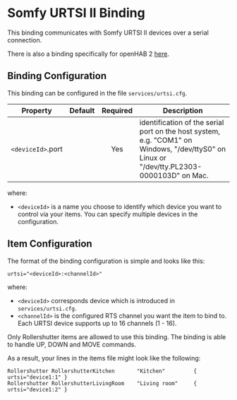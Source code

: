 # Somfy URTSI II Binding

This binding communicates with Somfy URTSI II devices over a serial connection.

There is also a binding specifically for openHAB 2 [here](https://www.openhab.org/addons/bindings/urtsi/).

## Binding Configuration

This binding can be configured in the file `services/urtsi.cfg`.

| Property | Default | Required | Description |
|----------|---------|:--------:|-------------|
| `<deviceId>`.port | | Yes    | identification of the serial port on the host system, e.g. "COM1" on Windows, "/dev/ttyS0" on Linux or "/dev/tty.PL2303-0000103D" on Mac. |

where:

* `<deviceId>` is a name you choose to identify which device you want to control via your items.  You can specify multiple devices in the configuration.

## Item Configuration

The format of the binding configuration is simple and looks like this:

```
urtsi="<deviceId>:<channelId>"
```

where:

* `<deviceId>` corresponds device which is introduced in `services/urtsi.cfg`.
* `<channelId>` is the configured RTS channel you want the item to bind to. Each URTSI device supports up to 16 channels (1 - 16).

Only Rollershutter items are allowed to use this binding. The binding is able to handle UP, DOWN and MOVE commands.

As a result, your lines in the items file might look like the following:

```
Rollershutter RollershutterKitchen       "Kitchen"         { urtsi="device1:1" }
Rollershutter RollershutterLivingRoom    "Living room"     { urtsi="device1:2" }
```
